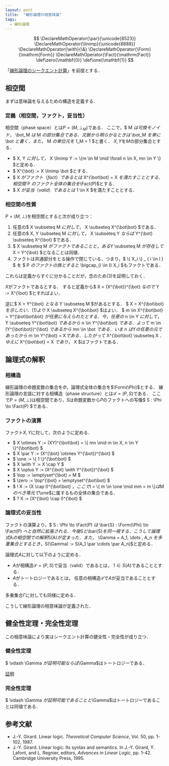 ```yaml
---
layout: post
title:  "線形論理の相意味論"
tags:
  - 線形論理
---
```

$$
\DeclareMathOperator{\par}{\unicode{8523}}
\DeclareMathOperator{\linimp}{\unicode{8888}}
\DeclareMathOperator{\with}{\&}
\DeclareMathOperator{\Form}{\mathrm{Form}}
\DeclareMathOperator{\Fact}{\mathrm{Fact}}
\def\zero{\mathbf{0}}
\def\one{\mathbf{1}}
$$

「[線形論理のシークエント計算](/2018/10/14/seaquent_calculus_of_linear_logic.html)」を前提とする．

## 相空間
まずは意味論を与えるための構造を定義する．

### 定義（相空間，ファクト，妥当性）
相空間（phase space）とは$P = (M, \bot_M)$である．
ここで，$ M $は可換モノイド，$ \bot_M $は$ M $の部分集合である．
文脈から明らかなときは$ \bot_M $を単に$ \bot $と書く．
また，$ M $の単位元を$ 1_M = 1 $と書く．
$X, Y$を$M$の部分集合とする．
- $ X, Y $に対して，$ X \linimp Y := \\{m \in M \mid \forall n \in X, mn \in Y \\} $と定める．
- $ X^{\bot} := X \linimp \bot $とする．
- $ X $がファクト（fact）であるとは$ X^{\bot\bot} = X $を満たすこととする．
  相空間$ P $のファクト全体の集合を$\Fact(P)$とする．
- $ X $が妥当（valid）であるとは$ 1 \in X $を満たすこととする．

### 相空間の性質
$P = (M, \bot)$を相空間とすると次が成り立つ：
1. 任意の$ X \subseteq M $に対して，$ X \subseteq X^{\bot\bot} $である．
2. 任意の$ X, Y \subseteq M $に対して，$ X \subseteq Y $ならば$ Y^{\bot} \subseteq X^{\bot} $である．
3. $ X \subseteq M $がファクトであることと，ある$Y \subseteq M $が存在して$X = Y^{\bot} $となることは同値．
4. ファクトは共通部分をとる操作で閉じている．つまり，$ \\{ X_i \\} _ { i \in I } $ を $ P $のファクトの族とすると$ \bigcap_{i \in I} X_i $もファクトである．

これらは定義からすぐに分かることだが，念のため(3)を証明しておく．

$X$がファクトであるとする．
すると定義から$ X = (X^{\bot})^{\bot} $なので$ Y := X^{\bot} $とすればよい．

逆に$ X = Y^{\bot} $となる$ Y \subseteq M $があるとする．
$ X = X^{\bot\bot} $を示したい．
(1)より$ X \subseteq X^{\bot\bot} $はよい．
$ m \in X^{\bot\bot} = Y^{\bot\bot\bot} $が任意に与えられたとする．
今，任意の$ n \in Y $に対して，$ Y \subseteq Y^{\bot\bot} $であるから$ n \in Y^{\bot\bot} $である．
よって$ m \in (Y^{\bot\bot})^{\bot} $であるから$ mn \in \bot $である．
いま$ n $は$Y$の任意の元であったから$ m \in Y^{\bot} = X$である．
したがって$ X^{\bot\bot} \subseteq X $．
ゆえに$ X^{\bot\bot} = X $であり，$ X $はファクトである．

## 論理式の解釈

### 相構造
線形論理の命題変数の集合を$\Phi$，論理式全体の集合を$\Form(\Phi)$とする．
線形論理の言語に対する相構造（phase structure）とは$\mathcal{S} = (P, S)$である．
ここで$P = (M, \bot)$は相空間であり，$S$は命題変数から$P$のファクトへの写像$ S : \Phi \to \Fact(P) $である．

### ファクトの演算
ファクト$X,Y$に対して，次のように定める．

- $ X \otimes Y := (XY)^{\bot\bot} = \\{ mn \mid m \in X, n \in Y \\}^{\bot\bot} $
- $ X \par Y := (X^{\bot} \otimes Y^{\bot})^{\bot} $
- $ \one := \\{ 1 \\}^{\bot\bot} $
- $ X \with Y := X \cap Y $
- $ X \oplus Y := (X^{\bot} \with Y^{\bot})^{\bot} $
- $ \top := \emptyset^{\bot} = M $
- $ \zero := \top^{\bot} = \emptyset^{\bot\bot} $
- $ ! X := (X \cap I)^{\bot\bot} $，ここで$I = \\{ m \in \one \mid mm = m \\}$は$M$のべき等元で$\one$に属するもの全体の集合である．
- $ ? X := (X^{\bot} \cap I)^{\bot} $

### 論理式の妥当性
ファクトの演算より，$ S : \Phi \to \Fact(P) $は$ \bar{S} : \Form(\Phi) \to \Fact(P) $へと自然に拡張される．
今後$S$と$\bar{S}$を同一視する．
こうして論理式$A$の相空間での解釈$S(A)$が定まった．
また，$ \Gamma = A_1, \dots , A_n $を多重集合とするとき，$S(\Gamma) := S(A_1 \par \cdots \par A_n)$と定める．

論理式$A$に対して以下のように定める．
- $A$が相構造$\mathcal{S} = (P, S)$で妥当（valid）であるとは，
  $1 \in S(A)$であることとする．
- $A$がトートロジーであるとは，
  任意の相構造$\mathcal{S}$で$A$が妥当であることとする．

多重集合$\Gamma$に対しても同様に定める．

こうして線形論理の相意味論が定義された．

## 健全性定理・完全性定理
この相意味論により実はシークエント計算の健全性・完全性が成り立つ．

### 健全性定理
$ \vdash \Gamma $が証明可能ならば$\Gamma$はトートロジーである．

[証明](/2018/10/23/soundness_of_linear_logic.html)

### 完全性定理
$ \vdash \Gamma $が証明可能であることと$\Gamma$はトートロジーであることは同値である．


## 参考文献
- J.-Y. Girard. Linear logic. *Theoretical Computer Science*, Vol. 50, pp. 1-102, 1987.
- J.-Y. Girard. Linear logic: Its syntax and semantics. In J.-Y. Girard, Y. Lafont, and L. Regnier, editors, *Advances in Linear Logic*, pp. 1-42. Cambridge University Press, 1995.
